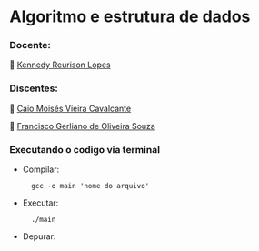 # Algoritmo e estrutura de dados

### Docente:

👤 [Kennedy Reurison Lopes](https://github.com/kennedyufersa)

### Discentes:

👤 [Caio Moisés Vieira Cavalcante](https://github.com/caiomoises)

👤 [Francisco Gerliano de Oliveira Souza](https://github.com/sgerliano)

### Executando o codigo via terminal

- Compilar: 

        gcc -o main 'nome do arquivo'
- Executar: 

        ./main
- Depurar: 